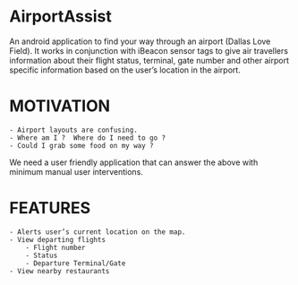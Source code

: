 # AirportAssist
An android application to find your way through an airport (Dallas Love Field).
It works in conjunction with iBeacon sensor tags to give air travellers information about their 
flight status, terminal, gate number and other airport specific information based on the user’s location in the airport.

# MOTIVATION
	- Airport layouts are confusing.
	- Where am I ?  Where do I need to go ?
	- Could I grab some food on my way ?

We need a user friendly application that can answer the above with minimum manual user interventions.

# FEATURES
	- Alerts user’s current location on the map.
	- View departing flights
		- Flight number
		- Status
		- Departure Terminal/Gate
	- View nearby restaurants



